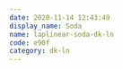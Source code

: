 ```yaml
---
date: 2020-11-14 12:43:49
display_name: Soda
name: laplinear-soda-dk-ln
code: e90f
category: dk-ln
---
```

